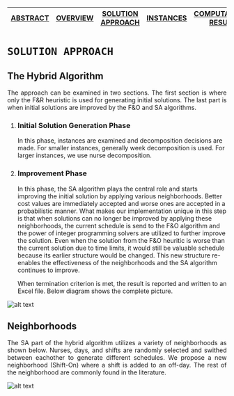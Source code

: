 [ABSTRACT](/README.md) | [OVERVIEW](/Overview/README.md)  | [SOLUTION APPROACH](/SolutionApproach/README.md)  | [INSTANCES](/Instances/README.md)  | [COMPUTATIONAL RESULTS](/ComputationalResults/README.md)
------------- | ------------- | ------------- | ------------- | -------------

`SOLUTION APPROACH`
====================
## The Hybrid Algorithm

<p align="justify"> The approach can be examined in two sections. The first section is where only the F&R heuristic is used for generating initial solutions. The last part is when initial solutions are improved by the F&O and SA algorithms.


1. ### Initial Solution Generation Phase
   
   In this phase, instances are examined and decomposition decisions are made. For smaller instances, generally week decomposition is used. For larger instances, we use nurse decomposition.

1. ### Improvement Phase
   In this phase, the SA algorithm plays the central role and starts improving the initial solution by applying various neighborhoods. Better cost values are immediately accepted and worse ones are accepted in a probabilistic manner. What makes our implementation unique in this step is that when solutions can no longer be improved by applying these neighborhoods, the current schedule is send to the F&O algorithm and the power of integer programming solvers are utilized to further improve the solution. Even when the solution from the F&O heuritic is worse than the current solution due to time limits, it would still be valuable schedule because its earlier structure would be changed. This new structure re-enables the effectiveness of the neighborhoods and the SA algorithm continues to improve.
   
   When termination criterion is met, the result is reported and written to an Excel file. Below diagram shows the complete picture.

</p>

![alt text](https://github.com/ORProjects/Trial/blob/master/SolutionApproach/Images/OverallAlgorithm.PNG)

## Neighborhoods

<p align="justify">The SA part of the hybrid algorithm utilizes a variety of neighborhoods as shown below. Nurses, days, and shifts are randomly selected and swithed between eachother to generate different schedules. We propose a new neighborhood (Shift-On) where a shift is added to an off-day. The rest of the neighborhood are commonly found in the literature.

</p>

![alt text](https://github.com/ORProjects/Trial/blob/master/SolutionApproach/Images/Neighborhoods.png)
